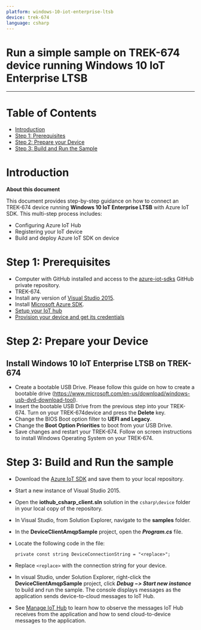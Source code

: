 ```yaml
---
platform: windows-10-iot-enterprise-ltsb
device: trek-674
language: csharp
---
```


Run a simple sample on TREK-674 device running Windows 10 IoT Enterprise LTSB
===
---

# Table of Contents

-   [Introduction](#Introduction)
-   [Step 1: Prerequisites](#Step-1:-Prerequisites)
-   [Step 2: Prepare your Device](#Step-2:-PrepareDevice)
-   [Step 3: Build and Run the Sample](#Step-3:-Build)

<a name="Introduction"></a>
# Introduction

**About this document**

This document provides step-by-step guidance on how to connect an TREK-674 device running **Windows 10 IoT Enterprise LTSB** with Azure IoT SDK. This multi-step process includes:
-   Configuring Azure IoT Hub
-   Registering your IoT device
-   Build and deploy Azure IoT SDK on device

<a name="Step-1:-Prerequisites"></a>
# Step 1: Prerequisites

-    Computer with GitHub installed and access to the
    [azure-iot-sdks](https://github.com/Azure/azure-iot-sdks) GitHub
    private repository.
-   TREK-674.
-   Install any version of [Visual Studio 2015](https://www.visualstudio.com/en-us/downloads/download-visual-studio-vs.aspx).
-   Install [Microsoft Azure SDK](http://www.microsoft.com/en-us/download/details.aspx?id=48178).
-   [Setup your IoT hub][lnk-setup-iot-hub]
-   [Provision your device and get its credentials][lnk-manage-iot-hub]

<a name="Step-2:-PrepareDevice"></a>
# Step 2: Prepare your Device
##  Install Windows 10 IoT Enterprise LTSB on TREK-674
-   Create a bootable USB Drive. Please follow this guide on how to create a bootable drive (<https://www.microsoft.com/en-us/download/windows-usb-dvd-download-tool>).
-   Insert the bootable USB Drive from the previous step into your TREK-674. Turn on your TREK-674device and press the **Delete** key.
-   Change the BIOS Boot option filter to **UEFI and Legacy**.
-   Change the **Boot Option Priorities** to boot from your USB Drive.
-   Save changes and restart your TREK-674. Follow on screen instructions to install Windows Operating System on your TREK-674.

<a name="Step-3:-Build"></a>
# Step 3: Build and Run the sample

-   Download the [Azure IoT SDK](https://github.com/Azure/azure-iot-sdks) and save them to your local repository.
-   Start a new instance of Visual Studio 2015.
-   Open the **iothub_csharp_client.sln** solution in the `csharp\device` folder in your local copy of the repository.
-   In Visual Studio, from Solution Explorer, navigate to the **samples** folder.
-   In the **DeviceClientAmqpSample** project, open the ***Program.cs*** file.
-   Locate the following code in the file:

        private const string DeviceConnectionString = "<replace>";
        
-   Replace `<replace>` with the connection string for your device.
-   In visual Studio, under Solution Explorer, right-click the **DeviceClientAmqpSample** project, click ***Debug &minus;&gt; Start new instance*** to build and run the sample. The console displays messages as the application sends device-to-cloud messages to IoT Hub.
-   See [Manage IoT Hub][lnk-manage-iot-hub] to learn how to observe the messages IoT Hub receives from the application and how to send cloud-to-device messages to the application.

[lnk-setup-iot-hub]: ../setup_iothub.md
[lnk-manage-iot-hub]: ../manage_iot_hub.md